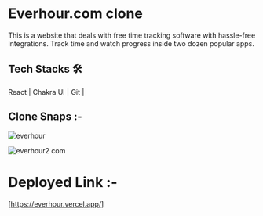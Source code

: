 
# Everhour.com clone
 This is a website that deals with free time tracking software with hassle-free integrations. Track time and watch progress inside two
 dozen popular apps.


  ## Tech Stacks 🛠
    
   React | Chakra UI | Git |
     
  
  ## Clone Snaps :-
 ![everhour](https://user-images.githubusercontent.com/107462150/199266198-55e0a06e-28ab-4ace-9a1d-6df63f755814.png)

 ![everhour2 com](https://user-images.githubusercontent.com/107462150/199267249-ccf6efd4-ce5e-4749-ad06-e253b709d499.png)



  # Deployed Link :-
   [https://everhour.vercel.app/]
